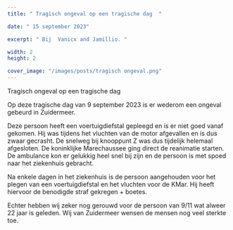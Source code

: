 ```yaml
---
title: " Tragisch ongeval op een tragische dag  "

date: " 15 september 2023"

excerpt: " Bij  Vanicx and Jamillio. "

width: 2
height: 2

cover_image: "/images/posts/tragisch ongeval.png"
---
```


Tragisch ongeval op een tragische dag

Op deze tragische dag van 9 september 2023 is er wederom een ongeval gebeurd in Zuidermeer.

Deze persoon heeft een voertuigdiefstal gepleegd en is er niet goed vanaf gekomen. Hij was tijdens het vluchten van de motor afgevallen en is dus zwaar gecrasht. De snelweg bij knooppunt Z was dus tijdelijk helemaal afgesloten. De koninklijke Marechaussee ging direct de reanimatie starten. De ambulance kon er gelukkig heel snel bij zijn en de persoon is met spoed naar het ziekenhuis gebracht.

Na enkele dagen in het ziekenhuis is de persoon aangehouden voor het plegen van een voertuigdiefstal en het vluchten voor de KMar. Hij heeft hiervoor de benodigde straf gekregen + boetes.

Echter hebben wij zeker nog gerouwd voor de persoon van 9/11 wat alweer 22 jaar is geleden. Wij van Zuidermeer wensen de mensen nog veel sterkte toe.
